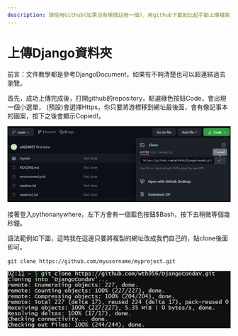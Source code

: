 ```yaml
---
description: 請使用Github(如果沒有帳號註冊一個)，用github下載到比起手動上傳檔案是最方便且最不容易有問題，由於github上傳方法很多，這邊不再多加贅述。
---
```


# 上傳Django資料夾

前言：文件教學都是參考DjangoDocument，如果有不夠清楚也可以超連結過去瀏覽。

首先，成功上傳完成後，打開github的repository，點選綠色按鈕Code，會出現一個小選單， \(預設\)會選擇Https，你只要將游標移到網址最後面，會有像記事本的圖案，按下之後會顯示Copied!。 

![&#x8907;&#x88FD;&#x7DB2;&#x5740;&#x793A;&#x610F;&#x5716;](../.gitbook/assets/githubrepo-wang-zhi-fu-zhi-.png)



接著登入pythonanywhere，左下方會有一個藍色按鈕$Bash，按下去稍微等個幾秒鐘。

語法範例如下圖，這時我在這邊只要將複製的網址改成我們自己的，貼clone後面即可。  

```text
git clone https://github.com/myusername/myproject.git
```

![Bash&#x6210;&#x529F;&#x57F7;&#x884C;&#x756B;&#x9762;](../.gitbook/assets/clone-zi-ji-de-github.png)





